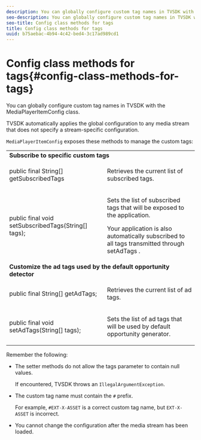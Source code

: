 ```yaml
---
description: You can globally configure custom tag names in TVSDK with the MediaPlayerItemConfig class.
seo-description: You can globally configure custom tag names in TVSDK with the MediaPlayerItemConfig class.
seo-title: Config class methods for tags
title: Config class methods for tags
uuid: b75aebac-4b94-4c42-bed4-3c17ad989cd1
---
```


# Config class methods for tags{#config-class-methods-for-tags}

You can globally configure custom tag names in TVSDK with the MediaPlayerItemConfig class.

TVSDK automatically applies the global configuration to any media stream that does not specify a stream-specific configuration.

`MediaPlayerItemConfig` exposes these methods to manage the custom tags:  

<table id="table_B37A6C75270D47BC99258F2884AD6905"> 
 <tbody> 
  <tr> 
   <td colspan="2"> <b>Subscribe to specific custom tags</b> </td> 
  </tr> 
  <tr> 
   <td colname="col1"> <span class="codeph"> public final String[] getSubscribedTags </span> </td> 
   <td colname="col2"> <p>Retrieves the current list of subscribed tags. </p> </td> 
  </tr> 
  <tr> 
   <td colname="col1"> <span class="codeph"> public final void setSubscribedTags(String[] tags); </span> </td> 
   <td colname="col2"> <p>Sets the list of subscribed tags that will be exposed to the application. </p> <p>Your application is also automatically subscribed to all tags transmitted through <span class="codeph"> setAdTags </span>. </p> </td> 
  </tr> 
  <tr> 
   <td colspan="2"> <b>Customize the ad tags used by the default opportunity detector</b> </td> 
  </tr> 
  <tr> 
   <td colname="col1"> <span class="codeph"> public final String[] getAdTags; </span> </td> 
   <td colname="col2"> <p>Retrieves the current list of ad tags. </p> </td> 
  </tr> 
  <tr> 
   <td colname="col1"> <span class="codeph"> public final void setAdTags(String[] tags); </span> </td> 
   <td colname="col2"> <p>Sets the list of ad tags that will be used by default opportunity generator. </p> </td> 
  </tr> 
 </tbody> 
</table>

Remember the following:

* The setter methods do not allow the tags parameter to contain null values.

  If encountered, TVSDK throws an `IllegalArgumentException`. 
* The custom tag name must contain the `#` prefix.

  For example, `#EXT-X-ASSET` is a correct custom tag name, but `EXT-X-ASSET` is incorrect. 

* You cannot change the configuration after the media stream has been loaded.

